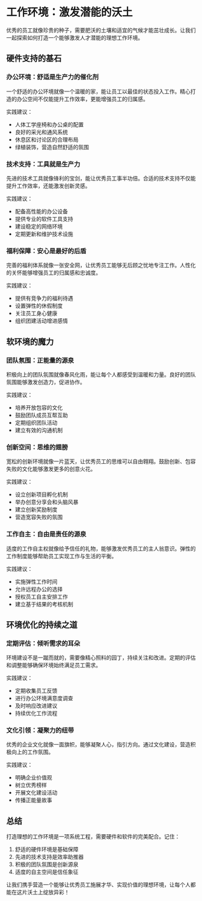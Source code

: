 # 工作环境：激发潜能的沃土

优秀的员工就像珍贵的种子，需要肥沃的土壤和适宜的气候才能茁壮成长。让我们一起探索如何打造一个能够激发人才潜能的理想工作环境。

## 硬件支持的基石

### 办公环境：舒适是生产力的催化剂

一个舒适的办公环境就像一个温暖的家，能让员工以最佳的状态投入工作。精心打造的办公空间不仅能提升工作效率，更能增强员工的归属感。

实践建议：
- 人体工学座椅和办公桌的配置
- 良好的采光和通风系统
- 休息区和讨论区的合理布局
- 绿植装饰，营造自然舒适的氛围

### 技术支持：工具就是生产力

先进的技术工具就像锋利的宝剑，能让优秀员工事半功倍。合适的技术支持不仅能提升工作效率，还能激发创新灵感。

实践建议：
- 配备高性能的办公设备
- 提供专业的软件工具支持
- 建设稳定的网络环境
- 定期更新和维护技术设施

### 福利保障：安心是最好的后盾

完善的福利体系就像一张安全网，让优秀员工能够无后顾之忧地专注工作。人性化的关怀能够增强员工的归属感和忠诚度。

实践建议：
- 提供有竞争力的福利待遇
- 设置弹性的休假制度
- 关注员工身心健康
- 组织团建活动增进感情

## 软环境的魔力

### 团队氛围：正能量的源泉

积极向上的团队氛围就像春风化雨，能让每个人都感受到温暖和力量。良好的团队氛围能够激发创造力，促进协作。

实践建议：
- 培养开放包容的文化
- 鼓励团队成员互帮互助
- 定期组织团队活动
- 建立有效的沟通机制

### 创新空间：思维的翅膀

宽松的创新环境就像一片蓝天，让优秀员工的思维可以自由翱翔。鼓励创新、包容失败的文化能够激发更多的创意火花。

实践建议：
- 设立创新项目孵化机制
- 举办创意分享会和头脑风暴
- 建立创新奖励制度
- 营造宽容失败的氛围

### 工作自主：自由是责任的源泉

适度的工作自主权就像给予信任的礼物，能够激发优秀员工的主人翁意识。弹性的工作制度能够帮助员工实现工作与生活的平衡。

实践建议：
- 实施弹性工作时间
- 允许远程办公的选择
- 授权员工自主安排工作
- 建立基于结果的考核机制

## 环境优化的持续之道

### 定期评估：倾听需求的耳朵

环境建设不是一蹴而就的，需要像精心照料的园丁，持续关注和改进。定期的评估和调整能够确保环境始终满足员工需求。

实践建议：
- 定期收集员工反馈
- 进行办公环境满意度调查
- 及时响应改进建议
- 持续优化工作流程

### 文化引领：凝聚力的纽带

优秀的企业文化就像一面旗帜，能够凝聚人心，指引方向。通过文化建设，营造积极向上的工作氛围。

实践建议：
- 明确企业价值观
- 树立优秀榜样
- 开展文化建设活动
- 传播正能量故事

## 总结

打造理想的工作环境是一项系统工程，需要硬件和软件的完美配合。记住：

1. 舒适的硬件环境是基础保障
2. 先进的技术支持是效率助推器
3. 积极的团队氛围是创新源泉
4. 适度的自主空间是信任象征

让我们携手营造一个能够让优秀员工施展才华、实现价值的理想环境，让每个人都能在这片沃土上绽放异彩！